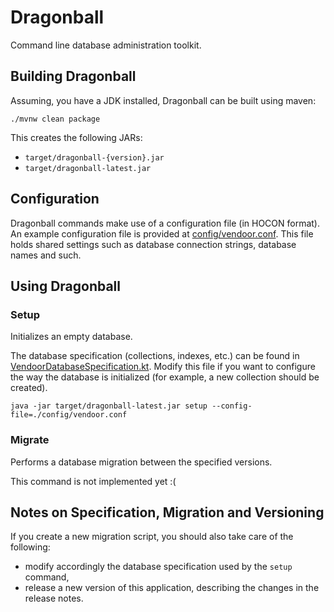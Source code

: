 # Dragonball

Command line database administration toolkit.

## Building Dragonball

Assuming, you have a JDK installed, Dragonball can be built using maven:

~~~~
./mvnw clean package
~~~~

This creates the following JARs:

  * `target/dragonball-{version}.jar`
  * `target/dragonball-latest.jar`

## Configuration

Dragonball commands make use of a configuration file (in HOCON format). An example configuration file is provided at [config/vendoor.conf](config/vendoor.conf). This file holds shared settings such as database connection strings, database names and such.

## Using Dragonball

### Setup

Initializes an empty database.

The database specification (collections, indexes, etc.) can be found in [VendoorDatabaseSpecification.kt](src\main\kotlin\me\vendoor\dragonball\specification\VendoorDatabaseSpecification.kt). Modify this file if you want to configure the way the database is initialized (for example, a new collection should be created).

~~~~
java -jar target/dragonball-latest.jar setup --config-file=./config/vendoor.conf
~~~~

### Migrate

Performs a database migration between the specified versions.

This command is not implemented yet :(

## Notes on Specification, Migration and Versioning

If you create a new migration script, you should also take care of the following:

  * modify accordingly the database specification used by the `setup` command,
  * release a new version of this application, describing the changes in the release notes.
